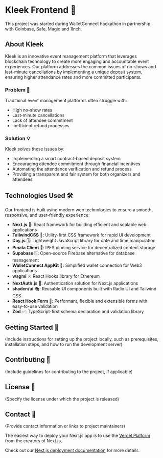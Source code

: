 # Kleek Frontend 🎉

This project was started during WalletConnect hackathon in partnership with Coinbase, Safe, Magic and 1Inch.

## About Kleek

Kleek is an innovative event management platform that leverages blockchain technology to create more engaging and accountable event experiences. Our platform addresses the common issues of no-shows and last-minute cancellations by implementing a unique deposit system, ensuring higher attendance rates and more committed participants.

### Problem 🤔

Traditional event management platforms often struggle with:
- High no-show rates
- Last-minute cancellations
- Lack of attendee commitment
- Inefficient refund processes

### Solution 💡

Kleek solves these issues by:
- Implementing a smart contract-based deposit system
- Encouraging attendee commitment through financial incentives
- Automating the attendance verification and refund process
- Providing a transparent and fair system for both organizers and attendees

## Technologies Used 🛠️

Our frontend is built using modern web technologies to ensure a smooth, responsive, and user-friendly experience:

- **Next.js** 🚀: React framework for building efficient and scalable web applications
- **TailwindCSS** 🎨: Utility-first CSS framework for rapid UI development
- **Day.js** 🗓️: Lightweight JavaScript library for date and time manipulation
- **Pinata Client** 📌: IPFS pinning service for decentralized content storage
- **Supabase** 🗄️: Open-source Firebase alternative for database management
- **WalletConnect AppKit** 👛: Simplified wallet connection for Web3 applications
- **wagmi** ⚡: React Hooks library for Ethereum
- **NextAuth.js** 🔐: Authentication solution for Next.js applications
- **shadcn/ui** 🎭: Reusable UI components built with Radix UI and Tailwind CSS
- **React Hook Form** 📝: Performant, flexible and extensible forms with easy-to-use validation
- **Zod** ✅: TypeScript-first schema declaration and validation library

## Getting Started 🚀

(Include instructions for setting up the project locally, such as prerequisites, installation steps, and how to run the development server)

## Contributing 🤝

(Include guidelines for contributing to the project, if applicable)

## License 📄

(Specify the license under which the project is released)

## Contact 📧

(Provide contact information or links to project maintainers)

The easiest way to deploy your Next.js app is to use the [Vercel Platform](https://vercel.com/new?utm_medium=default-template&filter=next.js&utm_source=create-next-app&utm_campaign=create-next-app-readme) from the creators of Next.js.

Check out our [Next.js deployment documentation](https://nextjs.org/docs/deployment) for more details.
